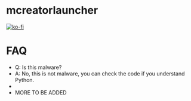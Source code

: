 # mcreatorlauncher

[![ko-fi](https://ko-fi.com/img/githubbutton_sm.svg)](https://ko-fi.com/W7W5PWA5M)

# FAQ
- Q: Is this malware?
- A: No, this is not malware, you can check the code if you understand Python.
-
- MORE TO BE ADDED
